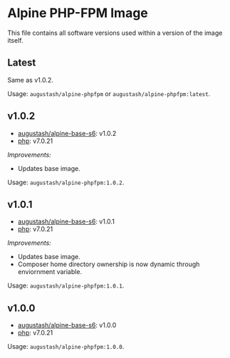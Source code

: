 # Alpine PHP-FPM Image

This file contains all software versions used within a version of the image itself.

## Latest

Same as v1.0.2.

Usage: `augustash/alpine-phpfpm` or `augustash/alpine-phpfpm:latest`.

## v1.0.2

- [augustash/alpine-base-s6](https://github.com/augustash/docker-alpine-base-s6): v1.0.2
- [php](http://www.php.net/): v7.0.21

*Improvements:*

- Updates base image.

Usage: `augustash/alpine-phpfpm:1.0.2`.

## v1.0.1

- [augustash/alpine-base-s6](https://github.com/augustash/docker-alpine-base-s6): v1.0.1
- [php](http://www.php.net/): v7.0.21

*Improvements:*

- Updates base image.
- Composer home directory ownership is now dynamic through enviornment variable.

Usage: `augustash/alpine-phpfpm:1.0.1`.

## v1.0.0

- [augustash/alpine-base-s6](https://github.com/augustash/docker-alpine-base-s6): v1.0.0
- [php](http://www.php.net/): v7.0.21

Usage: `augustash/alpine-phpfpm:1.0.0`.
